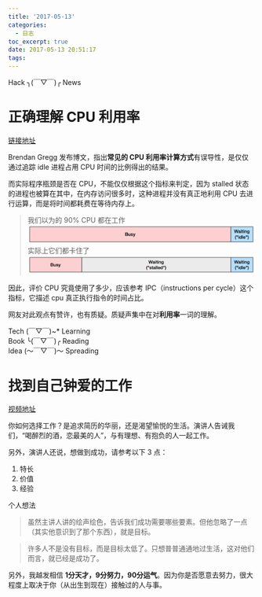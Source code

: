 ```yaml
---
title: '2017-05-13'
categories:
  - 日志
toc_excerpt: true
date: 2017-05-13 20:51:17
tags:
---
```


<div class="hr-sect">Hack ╮(￣▽￣)╭ News</div>

# 正确理解 CPU 利用率
[链接地址](http://www.brendangregg.com/blog/2017-05-09/cpu-utilization-is-wrong.html)

Brendan Gregg 发布博文，指出**常见的 CPU 利用率计算方式**有误导性，是仅仅通过追踪 idle 进程占用 CPU 时间的比例得出的结果。

而实际程序瓶颈是否在 CPU，不能仅仅根据这个指标来判定，因为 stalled 状态的进程也被算在其中，在内存访问很多时，这种进程并没有真正地利用 CPU 去进行运算，而是将时间都耗费在等待内存上。

> 我们以为的 90% CPU 都在工作
![busy](/images/www.brendangregg.com/cpubusyidle.png)
实际上它们都卡住了
![stalled](/images/www.brendangregg.com/cpubusystalledidle.png)

因此，评价 CPU 究竟使用了多少，应该参考 IPC（instructions per cycle）这个指标，它描述 cpu 真正执行指令的时间占比。

网友对此观点有赞许，也有质疑。质疑声集中在对**利用率**一词的理解。

<div class="hr-sect">Tech (￣▽￣)~* Learning</div>



<div class="hr-sect">Book ╰(￣▽￣)╭ Reading</div>



<div class="hr-sect">Idea (～￣▽￣)～ Spreading</div>

# 找到自己钟爱的工作
[视频地址](http://open.163.com/movie/2017/2/H/M/MC9GRQOVM_MC9GSHHHM.html)

你如何选择工作？是追求简历的华丽，还是渴望愉悦的生活。演讲人告诫我们，“喝醉烈的酒，恋最美的人”，与有理想、有抱负的人一起工作。

另外，演讲人还说，想做到成功，请参考以下 3 点：
1. 特长
2. 价值
3. 经验

个人想法
> 虽然主讲人讲的绘声绘色，告诉我们成功需要哪些要素。但他忽略了一点（其实他意识到了那个东西），就是目标。

> 许多人不是没有目标，而是目标太低了。只想普普通通地过生活，这对他们而言，就已经是成功了。

另外，我越发相信 **1分天才，9分努力，90分运气**。因为你是否愿意去努力，很大程度上取决于你（从出生到现在）接触过的人与事。
